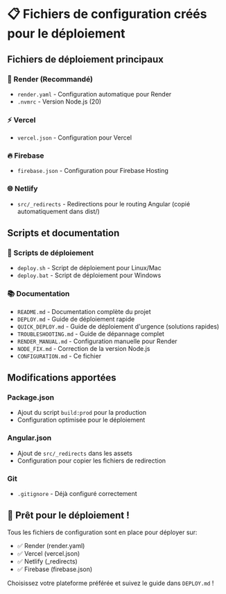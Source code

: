 # 📋 Fichiers de configuration créés pour le déploiement

## Fichiers de déploiement principaux

### 🎯 Render (Recommandé)
- `render.yaml` - Configuration automatique pour Render
- `.nvmrc` - Version Node.js (20)

### ⚡ Vercel
- `vercel.json` - Configuration pour Vercel

### 🔥 Firebase
- `firebase.json` - Configuration pour Firebase Hosting

### 🌐 Netlify
- `src/_redirects` - Redirections pour le routing Angular (copié automatiquement dans dist/)

## Scripts et documentation

### 📜 Scripts de déploiement
- `deploy.sh` - Script de déploiement pour Linux/Mac
- `deploy.bat` - Script de déploiement pour Windows

### 📚 Documentation
- `README.md` - Documentation complète du projet
- `DEPLOY.md` - Guide de déploiement rapide
- `QUICK_DEPLOY.md` - Guide de déploiement d'urgence (solutions rapides)
- `TROUBLESHOOTING.md` - Guide de dépannage complet
- `RENDER_MANUAL.md` - Configuration manuelle pour Render
- `NODE_FIX.md` - Correction de la version Node.js
- `CONFIGURATION.md` - Ce fichier

## Modifications apportées

### Package.json
- Ajout du script `build:prod` pour la production
- Configuration optimisée pour le déploiement

### Angular.json
- Ajout de `src/_redirects` dans les assets
- Configuration pour copier les fichiers de redirection

### Git
- `.gitignore` - Déjà configuré correctement

## 🚀 Prêt pour le déploiement !

Tous les fichiers de configuration sont en place pour déployer sur:
- ✅ Render (render.yaml)
- ✅ Vercel (vercel.json) 
- ✅ Netlify (_redirects)
- ✅ Firebase (firebase.json)

Choisissez votre plateforme préférée et suivez le guide dans `DEPLOY.md` !
